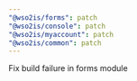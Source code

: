 ```yaml
---
"@wso2is/forms": patch
"@wso2is/console": patch
"@wso2is/myaccount": patch
"@wso2is/common": patch
---
```


Fix build failure in forms module
